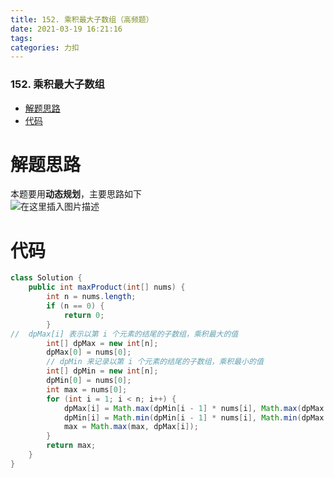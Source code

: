 ```yaml
---
title: 152. 乘积最大子数组（高频题）
date: 2021-03-19 16:21:16
tags: 
categories: 力扣
---
```


<!--more-->

### 152\. 乘积最大子数组

- [解题思路](#_2)
- [代码](#_7)

# 解题思路

本题要用**动态规划**，主要思路如下  
![在这里插入图片描述](https://img-blog.csdnimg.cn/2021031916211295.png?x-oss-process=image/watermark,type_ZmFuZ3poZW5naGVpdGk,shadow_10,text_aHR0cHM6Ly9ibG9nLmNzZG4ubmV0L3FxXzIxMDQwNTU5,size_16,color_FFFFFF,t_70)

# 代码

```java
class Solution {
    public int maxProduct(int[] nums) {
        int n = nums.length;
        if (n == 0) {
            return 0;
        }
//  dpMax[i] 表示以第 i 个元素的结尾的子数组，乘积最大的值
        int[] dpMax = new int[n];
        dpMax[0] = nums[0];
        // dpMin 来记录以第 i 个元素的结尾的子数组，乘积最小的值
        int[] dpMin = new int[n];
        dpMin[0] = nums[0];
        int max = nums[0];
        for (int i = 1; i < n; i++) {
            dpMax[i] = Math.max(dpMin[i - 1] * nums[i], Math.max(dpMax[i - 1] * nums[i], nums[i]));
            dpMin[i] = Math.min(dpMin[i - 1] * nums[i], Math.min(dpMax[i - 1] * nums[i], nums[i]));
            max = Math.max(max, dpMax[i]);
        }
        return max;
    }
}
```